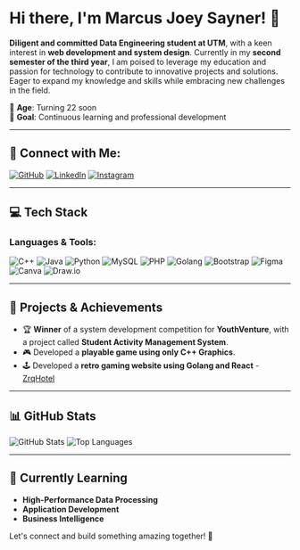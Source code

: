 # Hi there, I'm Marcus Joey Sayner! 👋

**Diligent and committed Data Engineering student at UTM**, with a keen interest in **web development and system design**. Currently in my **second semester of the third year**, I am poised to leverage my education and passion for technology to contribute to innovative projects and solutions. Eager to expand my knowledge and skills while embracing new challenges in the field. 

📅 **Age**: Turning 22 soon  
🎯 **Goal**: Continuous learning and professional development  

---

## 🔗 Connect with Me:
[![GitHub](https://img.shields.io/badge/GitHub-000?style=for-the-badge&logo=github&logoColor=white)](https://github.com/xmqrz)
[![LinkedIn](https://img.shields.io/badge/LinkedIn-0A66C2?style=for-the-badge&logo=linkedin&logoColor=white)](https://www.linkedin.com/in/marcus-joey-sayner-664700260/)
[![Instagram](https://img.shields.io/badge/Instagram-E4405F?style=for-the-badge&logo=instagram&logoColor=white)](https://www.instagram.com/xmqrz/)

---

## 💻 Tech Stack

### Languages & Tools:
![C++](https://img.shields.io/badge/C++-00599C?style=for-the-badge&logo=c%2B%2B&logoColor=white)
![Java](https://img.shields.io/badge/Java-ED8B00?style=for-the-badge&logo=java&logoColor=white)
![Python](https://img.shields.io/badge/Python-3776AB?style=for-the-badge&logo=python&logoColor=white)
![MySQL](https://img.shields.io/badge/MySQL-4479A1?style=for-the-badge&logo=mysql&logoColor=white)
![PHP](https://img.shields.io/badge/PHP-777BB4?style=for-the-badge&logo=php&logoColor=white)
![Golang](https://img.shields.io/badge/Go-00ADD8?style=for-the-badge&logo=go&logoColor=white)
![Bootstrap](https://img.shields.io/badge/Bootstrap-7952B3?style=for-the-badge&logo=bootstrap&logoColor=white)
![Figma](https://img.shields.io/badge/Figma-F24E1E?style=for-the-badge&logo=figma&logoColor=white)
![Canva](https://img.shields.io/badge/Canva-00C4CC?style=for-the-badge&logo=canva&logoColor=white)
![Draw.io](https://img.shields.io/badge/Draw.io-F08705?style=for-the-badge&logo=diagrams.net&logoColor=white)

---

## 🚀 Projects & Achievements
- 🏆 **Winner** of a system development competition for **YouthVenture**, with a project called **Student Activity Management System**.
- 🎮 Developed a **playable game using only C++ Graphics**.
- 🕹️ Developed a **retro gaming website using Golang and React** - [ZrqHotel](www.zrqhotel.com)
  
---

## 📊 GitHub Stats
![GitHub Stats](https://github-readme-stats.vercel.app/api?username=xmqrz&show_icons=true&theme=radical)
![Top Languages](https://github-readme-stats.vercel.app/api/top-langs/?username=xmqrz&layout=compact&theme=radical)

---

## 🌱 Currently Learning
- **High-Performance Data Processing**
- **Application Development**
- **Business Intelligence**

Let's connect and build something amazing together! 🚀

